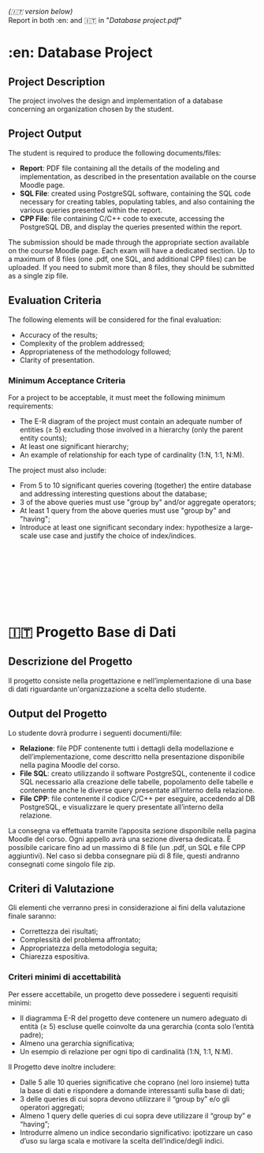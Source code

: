 _(:it: version below)_  
Report in both :en: and :it: in "_Database project.pdf_"

# :en: Database Project

## Project Description
The project involves the design and implementation of a database concerning an organization chosen by the student.

## Project Output
The student is required to produce the following documents/files:

- **Report**: PDF file containing all the details of the modeling and implementation, as described in the presentation available on the course Moodle page.
- **SQL File**: created using PostgreSQL software, containing the SQL code necessary for creating tables, populating tables, and also containing the various queries presented within the report.
- **CPP File**: file containing C/C++ code to execute, accessing the PostgreSQL DB, and display the queries presented within the report.

The submission should be made through the appropriate section available on the course Moodle page. Each exam will have a dedicated section. Up to a maximum of 8 files (one .pdf, one SQL, and additional CPP files) can be uploaded. If you need to submit more than 8 files, they should be submitted as a single zip file.

## Evaluation Criteria
The following elements will be considered for the final evaluation:

- Accuracy of the results;
- Complexity of the problem addressed;
- Appropriateness of the methodology followed;
- Clarity of presentation.

### Minimum Acceptance Criteria
For a project to be acceptable, it must meet the following minimum requirements:

- The E-R diagram of the project must contain an adequate number of entities (≥ 5) excluding those involved in a hierarchy (only the parent entity counts);
- At least one significant hierarchy;
- An example of relationship for each type of cardinality (1:N, 1:1, N:M).

The project must also include:

- From 5 to 10 significant queries covering (together) the entire database and addressing interesting questions about the database;
- 3 of the above queries must use "group by" and/or aggregate operators;
- At least 1 query from the above queries must use "group by" and "having";
- Introduce at least one significant secondary index: hypothesize a large-scale use case and justify the choice of index/indices.

<br><br>
---
<br><br>

# :it: Progetto Base di Dati
## Descrizione del Progetto
Il progetto consiste nella progettazione e nell’implementazione di una base di dati riguardante un'organizzazione a scelta dello studente.

## Output del Progetto
Lo studente dovrà produrre i seguenti documenti/file:

- **Relazione**: file PDF contenente tutti i dettagli della modellazione e dell’implementazione, come descritto nella presentazione disponibile nella pagina Moodle del corso.
- **File SQL**: creato utilizzando il software PostgreSQL, contenente il codice SQL necessario alla creazione delle tabelle, popolamento delle tabelle e contenente anche le diverse query presentate all’interno della relazione.
- **File CPP**: file contenente il codice C/C++ per eseguire, accedendo al DB PostgreSQL, e visualizzare le query presentate all’interno della relazione.

La consegna va effettuata tramite l’apposita sezione disponibile nella pagina Moodle del corso. Ogni appello avrà una sezione diversa dedicata. È possibile caricare fino ad un massimo di 8 file (un .pdf, un SQL e file CPP aggiuntivi). Nel caso si debba consegnare più di 8 file, questi andranno consegnati come singolo file zip.

## Criteri di Valutazione
Gli elementi che verranno presi in considerazione ai fini della valutazione finale saranno:

- Correttezza dei risultati;
- Complessità del problema affrontato;
- Appropriatezza della metodologia seguita;
- Chiarezza espositiva.

### Criteri minimi di accettabilità
Per essere accettabile, un progetto deve possedere i seguenti requisiti minimi:

- Il diagramma E-R del progetto deve contenere un numero adeguato di entità (≥ 5) escluse quelle coinvolte da una gerarchia (conta solo l’entità padre);
- Almeno una gerarchia significativa;
- Un esempio di relazione per ogni tipo di cardinalità (1:N, 1:1, N:M).

Il Progetto deve inoltre includere:

- Dalle 5 alle 10 queries significative che coprano (nel loro insieme) tutta la base di dati e rispondere a domande interessanti sulla base di dati;
- 3 delle queries di cui sopra devono utilizzare il “group by” e/o gli operatori aggregati;
- Almeno 1 query delle queries di cui sopra deve utilizzare il “group by” e “having”;
- Introdurre almeno un indice secondario significativo: ipotizzare un caso d’uso su larga scala e motivare la scelta dell’indice/degli indici.